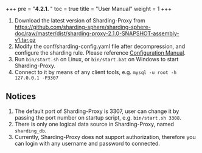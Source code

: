 +++
pre = "<b>4.2.1. </b>"
toc = true
title = "User Manual"
weight = 1
+++

1. Download the latest version of Sharding-Proxy from https://github.com/sharding-sphere/sharding-sphere-doc/raw/master/dist/sharding-proxy-2.1.0-SNAPSHOT-assembly-v1.tar.gz
1. Modify the conf/sharding-config.yaml file after decompression, and configure the sharding rule. Please reference [Configuration Manual](/manual/sharding-proxy/configuration/).
1. Run `bin/start.sh` on Linux, or `bin/start.bat` on Windows to start Sharding-Proxy.
1. Connect to it by means of any client tools, e.g. `mysql -u root -h 127.0.0.1 -P3307`

## Notices

1. The default port of Sharding-Proxy is 3307, user can change it by passing the port number on startup script, e.g. `bin/start.sh 3308`.
1. There is only one logical data source in Sharding-Proxy, named `sharding_db`.
1. Currently, Sharding-Proxy does not support authorization, therefore you can login with any username and password to connected.
